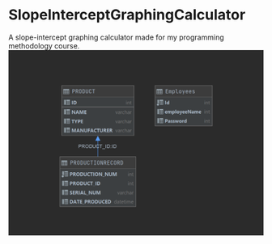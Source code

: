 # SlopeInterceptGraphingCalculator
A slope-intercept graphing calculator made for my programming methodology course.
![A diagram of the project's database](https://github.com/RachelAiko/ProductionLineTracker/blob/master/Database%20Diagrams.png)


